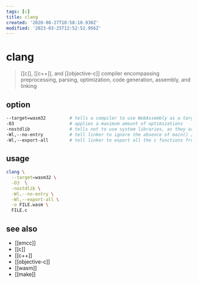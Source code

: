 ```yaml
---
tags: [c]
title: clang
created: '2020-08-27T10:58:10.930Z'
modified: '2023-03-25T12:52:52.956Z'
---
```


# clang

> [[c]], [[c++]], and [[objective-c]] compiler encompassing preprocessing, parsing, optimization, code generation, assembly, and linking

## option

```sh
--target=wasm32         # tells a compiler to use WebAssembly as a target for compilation.
-03                     # applies a maximum amount of optimizations
-nostdlib               # tells not to use system libraries, as they are useless in the context of a browser.
-Wl,--no-entry          # tell linker to ignore the absence of main() /no entry function
-Wl,--export-all        # tell linker to export all the c functions from the webassembly module 
```

## usage

```sh
clang \
  --target=wasm32 \
  -O3  \
  -nostdlib \
  -Wl,--no-entry \
  -Wl,--export-all \
  -o FILE.wasm \
  FILE.c
```

## see also

- [[emcc]]
- [[c]]
- [[c++]]
- [[objective-c]]
- [[wasm]]
- [[make]]
